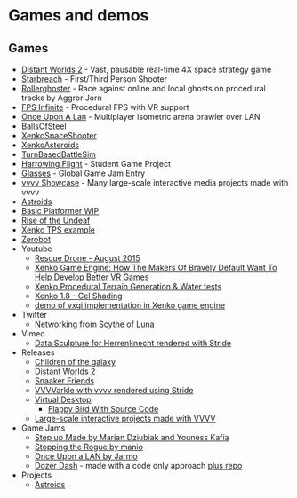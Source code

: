# Games and demos

## Games
- [Distant Worlds 2](https://store.steampowered.com/app/1531540/Distant_Worlds_2) - Vast, pausable real-time 4X space strategy game
- [Starbreach](https://github.com/xenko3d/Starbreach) - First/Third Person Shooter
- [Rollerghoster](https://github.com/Aggror/RollerGhosterOpen) - Race against online and local ghosts on procedural tracks by Aggror Jorn
- [FPS Infinite](https://store.steampowered.com/app/1256380/FPS_Infinite/) - Procedural FPS with VR support
- [Once Upon A Lan](https://jarmo.itch.io/once-upon-a-lan) - Multiplayer isometric arena brawler over LAN
- [BallsOfSteel](https://github.com/Kryptos-FR/BallsOfSteel)
- [XenkoSpaceShooter](https://github.com/jayrulez/XenkoSpaceShooter)
- [XenkoAsteroids](https://github.com/LanceJZ/Xenko_Asteroids)
- [TurnBasedBattleSim](https://github.com/jayrulez/TurnBasedBattleSim)
- [Harrowing Flight](https://forums.stride3d.net/t/harrowing-flight-student-game-project/1823) - Student Game Project
- [Glasses](https://globalgamejam.org/2019/games/glasses) - Global Game Jam Entry
- [vvvv Showcase](https://visualprogramming.net/#Showcase) - Many large-scale interactive media projects made with vvvv
- [Astroids](https://github.com/LanceJZ/Stride-Asteroids)
- [Basic Platformer WIP](https://github.com/Doprez/stride-platformer)
- [Rise of the Undeaf](https://github.com/manio143/RiseOfTheUndeaf)
- [Xenko TPS example](https://github.com/stride3d/Starbreach)
- [Zerobot](https://github.com/joaovsq/Zerobot)
- Youtube
   - [Rescue Drone - August 2015](https://www.youtube.com/watch?v=wOZ-s7Q4qWY)
   - [Xenko Game Engine: How The Makers Of Bravely Default Want To Help Develop Better VR Games](https://www.youtube.com/watch?v=1hgh7R38yK8)
   - [Xenko Procedural Terrain Generation &amp; Water tests](https://www.youtube.com/watch?v=ba_Tpz4ojHk)
   - [Xenko 1.8 - Cel Shading](https://www.youtube.com/watch?v=RJDrG1QR3Uo)
   - [demo of vxgi implementation in Xenko game engine](https://www.youtube.com/watch?v=AZytf15FRks&t=2s)
- Twitter
    - [Networking from Scythe of Luna](https://twitter.com/scythe_of_luna/status/1616773130495885325)
- Vimeo
    - [Data Sculpture for Herrenknecht rendered with Stride](https://vimeo.com/797315059)
- Releases
  - [Children of the galaxy](https://www.emptykeys.com/games/children-of-the-galaxy/)
  - [Distant Worlds 2](https://store.steampowered.com/app/1531540/Distant_Worlds_2/)
  - [Snaaker Friends](https://store.steampowered.com/app/1443760/Snaaker__Friends/)
  - [VVVVarkle with vvvv rendered using Stride](https://github.com/BenTec3d/VVVVarkle/releases/tag/v1.0)
  - [Virtual Desktop](https://www.vrdesktop.net/)
    - [Flappy Bird With Source Code](https://nedreid.itch.io/flappy-bird-stride)
  - [Large-scale interactive projects made with VVVV](https://visualprogramming.net/#Showcase)
- Game Jams
  - [Step up Made by Marian Dziubiak and Youness Kafia](https://manio143.itch.io/project-step-up)
  - [Stopping the Rogue by manio](https://manio143.itch.io/stopping-the-rogue)
  - [Once Upon a LAN by Jarmo](https://jarmo.itch.io/once-upon-a-lan)
  - [Dozer Dash](https://ldjam.com/events/ludum-dare/54/$374737) - made with a code only approach [plus repo](https://github.com/Schossi/LD54/tree/main)
- Projects
  - [Astroids](https://github.com/mmujic2/StrideAsteroids)  
